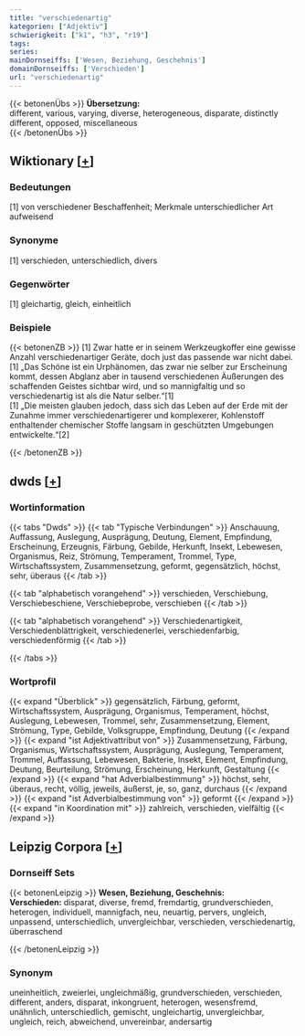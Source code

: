 ```yaml
---
title: "verschiedenartig"
kategorien: ["Adjektiv"]
schwierigkeit: ["k1", "h3", "r19"]
tags:
series:
mainDornseiffs: ['Wesen, Beziehung, Geschehnis']
domainDornseiffs: ['Verschieden']
url: "verschiedenartig"
---
```


{{< betonenÜbs >}}
**Übersetzung:**  
different, various, varying, diverse, heterogeneous, disparate, distinctly different, opposed, miscellaneous  
{{< /betonenÜbs >}}

## Wiktionary [[+](https://de.wiktionary.org/wiki/verschiedenartig)]

### Bedeutungen
[1] von verschiedener Beschaffenheit; Merkmale unterschiedlicher Art aufweisend  

### Synonyme
[1] verschieden, unterschiedlich, divers  

### Gegenwörter
[1] gleichartig, gleich, einheitlich  

### Beispiele
{{< betonenZB >}}
[1] Zwar hatte er in seinem Werkzeugkoffer eine gewisse Anzahl verschiedenartiger Geräte, doch just das passende war nicht dabei.  
[1] „Das Schöne ist ein Urphänomen, das zwar nie selber zur Erscheinung kommt, dessen Abglanz aber in tausend verschiedenen Äußerungen des schaffenden Geistes sichtbar wird, und so mannigfaltig und so verschiedenartig ist als die Natur selber.“[1]  
[1] „Die meisten glauben jedoch, dass sich das Leben auf der Erde mit der Zunahme immer verschiedenartigerer und komplexerer, Kohlenstoff enthaltender chemischer Stoffe langsam in geschützten Umgebungen entwickelte.“[2]  

{{< /betonenZB >}}


## dwds [[+](https://www.dwds.de/wb/verschiedenartig)]

### Wortinformation
{{< tabs "Dwds" >}}
{{< tab "Typische Verbindungen" >}}
Anschauung, Auffassung, Auslegung, Ausprägung, Deutung, Element, Empfindung, Erscheinung, Erzeugnis, Färbung, Gebilde, Herkunft, Insekt, Lebewesen, Organismus, Reiz, Strömung, Temperament, Trommel, Type, Wirtschaftssystem, Zusammensetzung, geformt, gegensätzlich, höchst, sehr, überaus
{{< /tab >}}

{{< tab "alphabetisch vorangehend" >}}
verschieden, Verschiebung, Verschiebeschiene, Verschiebeprobe, verschieben
{{< /tab >}}

{{< tab "alphabetisch vorangehend" >}}
Verschiedenartigkeit, Verschiedenblättrigkeit, verschiedenerlei, verschiedenfarbig, verschiedenförmig
{{< /tab >}}

{{< /tabs >}}

### Wortprofil
{{< expand "Überblick" >}} gegensätzlich, Färbung, geformt, Wirtschaftssystem, Ausprägung, Organismus, Temperament, höchst, Auslegung, Lebewesen, Trommel, sehr, Zusammensetzung, Element, Strömung, Type, Gebilde, Volksgruppe, Empfindung, Deutung {{< /expand >}}
{{< expand "ist Adjektivattribut von" >}} Zusammensetzung, Färbung, Organismus, Wirtschaftssystem, Ausprägung, Auslegung, Temperament, Trommel, Auffassung, Lebewesen, Bakterie, Insekt, Element, Empfindung, Deutung, Beurteilung, Strömung, Erscheinung, Herkunft, Gestaltung {{< /expand >}}
{{< expand "hat Adverbialbestimmung" >}} höchst, sehr, überaus, recht, völlig, jeweils, äußerst, je, so, ganz, durchaus {{< /expand >}}
{{< expand "ist Adverbialbestimmung von" >}} geformt {{< /expand >}}
{{< expand "in Koordination mit" >}} zahlreich, verschieden, vielfältig {{< /expand >}}

## Leipzig Corpora [[+](https://corpora.uni-leipzig.de/en/res?word=verschiedenartig&corpusId=deu_newscrawl-public_2018)]

### Dornseiff Sets
{{< betonenLeipzig >}}
**Wesen, Beziehung, Geschehnis:**  
**Verschieden:** disparat, diverse, fremd, fremdartig, grundverschieden, heterogen, individuell, mannigfach, neu, neuartig, pervers, ungleich, unpassend, unterschiedlich, unvergleichbar, verschieden, verschiedenartig, überraschend  

{{< /betonenLeipzig >}}

### Synonym
uneinheitlich, zweierlei, ungleichmäßig, grundverschieden, verschieden, different, anders, disparat, inkongruent, heterogen, wesensfremd, unähnlich, unterschiedlich, gemischt, ungleichartig, unvergleichbar, ungleich, reich, abweichend, unvereinbar, andersartig

